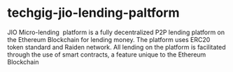 # techgig-jio-lending-paltform
JIO Micro-lending  platform is a fully decentralized P2P lending platform on the  Ethereum Blockchain for lending money. The platform uses ERC20 token standard  and Raiden network. All lending on the platform is facilitated through the  use of smart contracts, a feature unique to the Ethereum Blockchain
